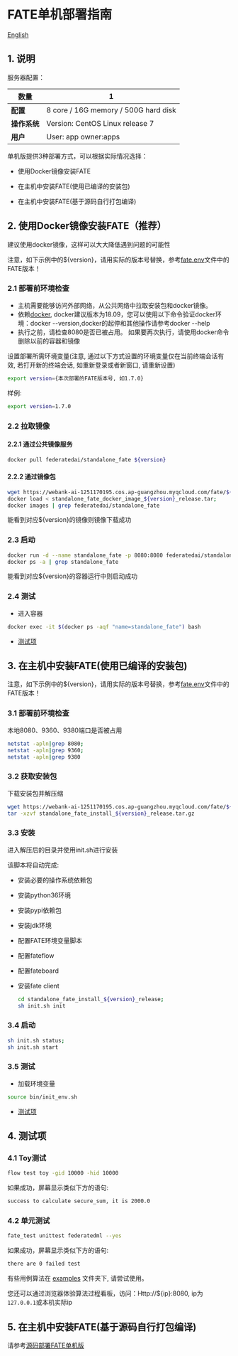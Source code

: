 # FATE单机部署指南

[English](README.md)

## 1. 说明

服务器配置：

| **数量**      |    1                                                  |
| ------------ | ----------------------------------------------------- |
| **配置**      | 8 core / 16G memory / 500G hard disk                  |
| **操作系统**   | Version: CentOS Linux release 7                       |
| **用户**      | User: app owner:apps                                  |

单机版提供3种部署方式，可以根据实际情况选择：

- 使用Docker镜像安装FATE

- 在主机中安装FATE(使用已编译的安装包)

- 在主机中安装FATE(基于源码自行打包编译)

## 2. 使用Docker镜像安装FATE（推荐）

建议使用docker镜像，这样可以大大降低遇到问题的可能性

注意，如下示例中的${version}，请用实际的版本号替换，参考[fate.env](../../fate.env)文件中的FATE版本！

### 2.1 部署前环境检查

- 主机需要能够访问外部网络，从公共网络中拉取安装包和docker镜像。
- 依赖[docker](https://download.docker.com/linux/), docker建议版本为18.09，您可以使用以下命令验证docker环境：docker --version,docker的起停和其他操作请参考docker --help
- 执行之前，请检查8080是否已被占用。 如果要再次执行，请使用docker命令删除以前的容器和镜像

设置部署所需环境变量(注意, 通过以下方式设置的环境变量仅在当前终端会话有效, 若打开新的终端会话, 如重新登录或者新窗口, 请重新设置)

```bash
export version={本次部署的FATE版本号, 如1.7.0}
```

样例:

```bash
export version=1.7.0
```

### 2.2 拉取镜像

#### 2.2.1 通过公共镜像服务

```bash
docker pull federatedai/standalone_fate ${version}
```

#### 2.2.2 通过镜像包

   ```bash
   wget https://webank-ai-1251170195.cos.ap-guangzhou.myqcloud.com/fate/${version}/release/standalone_fate_docker_image_${version}_release.tar;
   docker load < standalone_fate_docker_image_${version}_release.tar;
   docker images | grep federatedai/standalone_fate
   ```

   能看到对应${version}的镜像则镜像下载成功

### 2.3 启动

   ```bash
   docker run -d --name standalone_fate -p 8080:8080 federatedai/standalone_fate:${version};
   docker ps -a | grep standalone_fate
   ```

   能看到对应${version}的容器运行中则启动成功

### 2.4 测试

   - 进入容器

   ```bash
   docker exec -it $(docker ps -aqf "name=standalone_fate") bash
   ```

   - [测试项](#4-测试项)

## 3. 在主机中安装FATE(使用已编译的安装包)

注意，如下示例中的${version}，请用实际的版本号替换，参考[fate.env](../../fate.env)文件中的FATE版本！

### 3.1 部署前环境检查

本地8080、9360、9380端口是否被占用

   ```bash
   netstat -apln|grep 8080;
   netstat -apln|grep 9360;
   netstat -apln|grep 9380
   ```

### 3.2 获取安装包

下载安装包并解压缩

   ```bash
   wget https://webank-ai-1251170195.cos.ap-guangzhou.myqcloud.com/fate/${version}/release/standalone_fate_install_${version}_release.tar.gz;
   tar -xzvf standalone_fate_install_${version}_release.tar.gz
   ```

### 3.3 安装

进入解压后的目录并使用init.sh进行安装

该脚本将自动完成:

- 安装必要的操作系统依赖包
- 安装python36环境
- 安装pypi依赖包
- 安装jdk环境
- 配置FATE环境变量脚本
- 配置fateflow
- 配置fateboard
- 安装fate client

   ```bash
   cd standalone_fate_install_${version}_release;
   sh init.sh init
   ```

### 3.4 启动

   ```bash
   sh init.sh status;
   sh init.sh start
   ```

### 3.5 测试

   - 加载环境变量

   ```bash
   source bin/init_env.sh
   ```

   - [测试项](#4-测试项)

## 4. 测试项

### 4.1 Toy测试

   ```bash
   flow test toy -gid 10000 -hid 10000
   ```

   如果成功，屏幕显示类似下方的语句:

   ```bash
   success to calculate secure_sum, it is 2000.0
   ```

### 4.2 单元测试

   ```bash
   fate_test unittest federatedml --yes
   ```

   如果成功，屏幕显示类似下方的语句:

   ```bash
   there are 0 failed test
   ```

有些用例算法在 [examples](../../examples/dsl/v2) 文件夹下, 请尝试使用。

您还可以通过浏览器体验算法过程看板，访问：Http://${ip}:8080, ip为`127.0.0.1`或本机实际ip

## 5. 在主机中安装FATE(基于源码自行打包编译)

请参考[源码部署FATE单机版](./doc/standalone_fate_source_code_deployment_guide.zh.md)
